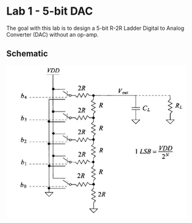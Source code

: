# Lab 1 - 5-bit DAC

The goal with this lab is to design a 5-bit R-2R Ladder Digital to Analog Converter (DAC) without an op-amp.

## Schematic
![image](https://github.com/gfm16617/ENCE_3501_VLSI_Class2023/blob/main/Lab_1/images/5bit_DAC_schematic.png)
